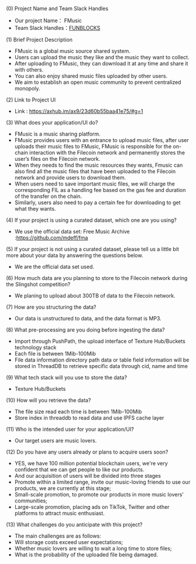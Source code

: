 (0) Project Name and Team Slack Handles
- Our project Name： FMusic
- Team Slack Handles：[FUNBLOCKS](https://funbloks.slack.com/join/shared_invite/zt-hy0c64sg-pGNuL92B~azTpyZz8M6jgg#/)

(1) Brief Project Description
- FMusic is a global  music source shared system. 
- Users can upload the music they like and the music they want to collect.
- After uploading to FMusic, they can download it at any time and share it with others. 
- You can also enjoy shared music files uploaded by other users.
- We aim to establish an open music community to prevent centralized monopoly.

(2) Link to Project UI
- Link : https://axhub.im/ax9/23d60b55baa41e75/#g=1

(3) What does your application/UI do?
- FMusic is a music sharing platform.
- FMusic provides users with an entrance to upload music files, after  user uploads their music files to FMusic, FMusic is responsible for the on-chain interaction with the Filecoin network and permanently stores the user’s files on the Filecoin network.
- When they needs to find the music resources they wants, Fmusic can also find all the music files that have been uploaded to the Filecoin network and provide users to download them. 
- When users need to save important music files, we will charge the corresponding FIL as a handling fee based on the gas fee and duration of the transfer on the chain.
- Similarly, users also need to pay a certain fee for downloading to get what they wants.

(4) If your project is using a curated dataset, which one are you using?
- We use the official data set: Free Music Archive :https://github.com/mdeff/fma

(5) If your project is not using a curated dataset, please tell us a little bit more about your data by answering the questions below.
- We are the official data set used.

(6) How much data are you planning to store to the Filecoin network during the Slingshot competition?
- We planing to upload about 300TB of data to the Filecoin network.

(7) How are you structuring the data?
- Our data is unstructured to data, and the data format is MP3.

(8) What pre-processing are you doing before ingesting the data?
- Import through PushPath, the upload interface of Texture Hub/Buckets technology stack
- Each file is between 1Mib-100Mib
- File data information directory path data or table field information will be stored in ThreadDB to retrieve specific data through cid, name and time

(9) What tech stack will you use to store the data?
- Texture Hub/Buckets

(10) How will you retrieve the data?
- The file size read each time is between 1Mib-100Mib
-  Store index in threaddb to read data and use IPFS cache layer

(11) Who is the intended user for your application/UI?
- Our target users are music lovers.

(12) Do you have any users already or plans to acquire users soon?
- YES, we have 100 million potential blockchain users, we're very confident that we can get people to like our products.
- And our acquisition of users will be divided into three stages
- Promote within a limited range, invite our music-loving friends to use our products, we are currently at this stage;
- Small-scale promotion, to promote our products in more music lovers' communities;
- Large-scale promotion, placing ads on TikTok, Twitter and other platforms to attract music enthusiast.

(13) What challenges do you anticipate with this project?
- The main challenges are as follows:
- Will storage costs exceed user expectations;
- Whether music lovers are willing to wait a long time to store files;
- What is the probability of the uploaded file being damaged.
